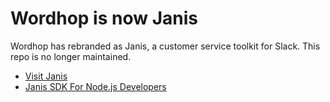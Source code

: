 # Wordhop is now Janis

Wordhop has rebranded as Janis, a customer service toolkit for Slack.  This repo is no longer maintained.   
* [Visit Janis](https://www.janis.ai)
* [Janis SDK For Node.js Developers](https://github.com/Janis-ai/janis-npm)
